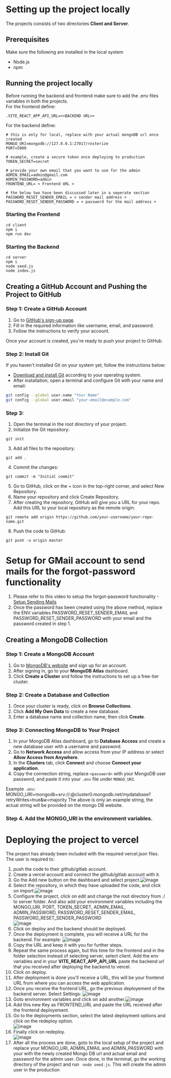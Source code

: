 # Setting up the project locally

The projects consists of two directories 
**Client and Server**. <br/>

## Prerequisites <br/>

Make sure the following are installed in the local system

- Node.js
- npm

## Running the project locally

Before running the backend and frontend make sure to add the .env files variables in both the projects. <br/>
For the frontend define: 
```
.VITE_REACT_APP_API_URL=<<BACKEND URL>>
```
For the backend define: 

```
# this is only for local, replace with your actual mongoDB url once created
MONGO_URI=mongodb://127.0.0.1:27017/rosterize  
PORT=5000

# example, create a secure token once deploying to production
TOKEN_SECRET=secret

# provide your own email that you want to use for the admin
ADMIN_EMAIL=admin@gmail.com  
ADMIN_PASSWORD=admin
FRONTEND_URL= < Frontend URL >

# the below two have been discussed later in a seperate section
PASSWORD_RESET_SENDER_EMAIL = < sender mail address >
PASSWORD_RESET_SENDER_PASSWORD = < password for the mail address > 
```

### Starting the Frontend

```
cd client
npm i
npm run dev
```

### Starting the Backend

```
cd server
npm i
node seed.js
node index.js
```
## Creating a GitHub Account and Pushing the Project to GitHub

### Step 1: Create a GitHub Account

1. Go to [GitHub's sign-up page](https://github.com/join).
2. Fill in the required information like username, email, and password.
3. Follow the instructions to verify your account.

Once your account is created, you're ready to push your project to GitHub.

### Step 2: Install Git

If you haven't installed Git on your system yet, follow the instructions below:

- [Download and install Git](https://git-scm.com/downloads) according to your operating system.
- After installation, open a terminal and configure Git with your name and email:

```bash
git config --global user.name "Your Name"
git config --global user.email "your-email@example.com"
```

### Step 3: 
1. Open the terminal in the root directory of your project.
2. Initialize the Git repository:
```
git init
```
3. Add all files to the repository:
```
git add .
```
4. Commit the changes:
```
git commit -m "Initial commit"
```
5. Go to GitHub, click on the + icon in the top-right corner, and select New Repository.
6. Name your repository and click Create Repository.
7. After creating the repository, GitHub will give you a URL for your repo. Add this URL to your local repository as the remote origin:
```
git remote add origin https://github.com/your-username/your-repo-name.git
```
8. Push the code to GitHub:
```
git push -u origin master
```

# Setup for GMail account to send mails for the forgot-password functionality

1. Please refer to this video to setup the forgot-password functionality -[Setup Sending Mails](https://youtu.be/klDTBiW6iiM?si=7t4HCOxwdLwb0vd9&t=22)
2. Once the password has been created using the above method, replace the ENV variables PASSWORD_RESET_SENDER_EMAIL and PASSWORD_RESET_SENDER_PASSWORD with your email and the password created in step 1. 

## Creating a MongoDB Collection

### Step 1: Create a MongoDB Account

1. Go to [MongoDB's website](https://www.mongodb.com/) and sign up for an account.
2. After signing in, go to your **MongoDB Atlas** dashboard.
3. Click **Create a Cluster** and follow the instructions to set up a free-tier cluster.

### Step 2: Create a Database and Collection

1. Once your cluster is ready, click on **Browse Collections**.
2. Click **Add My Own Data** to create a new database.
3. Enter a database name and collection name, then click **Create**.

### Step 3: Connecting MongoDB to Your Project

1. In your MongoDB Atlas dashboard, go to **Database Access** and create a new database user with a username and password.
2. Go to **Network Access** and allow access from your IP address or select **Allow Access from Anywhere**.
3. In the **Clusters** tab, click **Connect** and choose **Connect your application**.
4. Copy the connection string, replace `<password>` with your MongoDB user password, and paste it into your `.env` file under `MONGO_URI`.

Example `.env`:
MONGO_URI=mongodb+srv://<username>:<password>@cluster0.mongodb.net/mydatabase?retryWrites=true&w=majority
The above is only an example string, the actual string will be provided on the mongo DB website. 

### Step 4. Add the MONGO_URI in the environment variables. 

# Deploying the project to vercel

The project has already been included with the required vercel.json files. <br/>
The user is required to:
1. push the code to their github/gitlab account.
2. Create a vercel account and connect the github/gitlab account with it.
3. Go the Add new button on the dashboard and select project.![image](https://github.com/user-attachments/assets/1d4d2126-bdea-45a7-a1ff-ea6e626e45cf)
4. Select the repository, in which they have uploaded the code, and click on import.![image](https://github.com/user-attachments/assets/062640d5-9844-440c-9fdb-372105c61dbe)
5. Configure the project, click on edit and change the root directory from ./ to server folder. And also add your environment variables including the MONGO_URI, PORT, TOKEN_SECRET, ADMIN_EMAIL, ADMIN_PASSWORD, PASSWORD_RESET_SENDER_EMAIL, PASSWORD_RESET_SENDER_PASSWORD <br/>![image](https://github.com/user-attachments/assets/5788760d-472c-4a69-b16e-bcc7877fb290)
6. Click on deploy and the backend should be deployed.
7. Once the deployment is complete, you will receive a URL for the backend. For example: ![image](https://github.com/user-attachments/assets/ec79ab9a-3867-4b09-85d7-48797117d61d)
8. Copy the URL and keep it with you for further steps.
9. Repeat the same process again, but this time for the frontend and in the folder selection instead of selecting server, select client. Add the env variables and in your **VITE_REACT_APP_API_URL** paste the backend url that you received after deploying the backend to vercel.
10. Click on deploy.
11. After deployment is done you'll receive a URL, this will be your frontend URL from where you can access the web application.
12. Once you receive the frontend URL, go the previous deployement of the backend server. Select Settings: ![image](https://github.com/user-attachments/assets/7b197313-c081-4450-b1c6-becd0b659c0b)
13. Goto environment variables and click on add another.![image](https://github.com/user-attachments/assets/6cb6e3bd-c157-44f9-bf25-c31da27bb6ab)
14. Add this new Key as FRONTEND_URL and paste the URL received after the frontend deployement.
15. Go to the deployments section, select the latest deployment options and click on the redeploy option. <br/> ![image](https://github.com/user-attachments/assets/38fc1395-796e-450f-b3cf-4f054e490ec8)
16. Finally click on redeploy.<br/> ![image](https://github.com/user-attachments/assets/60bc898b-f13e-4f41-b0db-47c2f5572759)
17. After all the process are done, goto to the local setup of the project and replace your MONGO_URI, ADMIN_EMAIL and ADMIN_PASSWORD with your with the newly created Mongo DB url and actual email and password for the admin user. Once done, in the terminal, go the working directory of the project and run ``` node seed.js```. This will create the admin user in the production 



    




